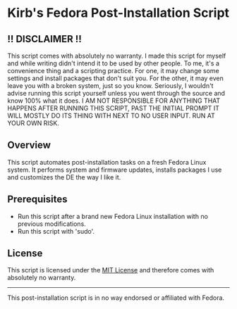 # Kirb's Fedora Post-Installation Script
## !! DISCLAIMER !!
This script comes with absolutely no warranty. I made this script for myself and while writing didn't intend it to be used by other people. To me, it's a convenience thing and a scripting practice. For one, it may change some settings and install packages that don't suit you. For the other, it may even leave you with a broken system, just so you know. Seriously, I wouldn't advise running this script yourself unless you went through the source and know 100% what it does. I AM NOT RESPONSIBLE FOR ANYTHING THAT HAPPENS AFTER RUNNING THIS SCRIPT, PAST THE INITIAL PROMPT IT WILL MOSTLY DO ITS THING WITH NEXT TO NO USER INPUT. RUN AT YOUR OWN RISK.

## Overview
This script automates post-installation tasks on a fresh Fedora Linux system. It performs system and firmware updates, installs packages I use and customizes the DE the way I like it.

## Prerequisites
- Run this script after a brand new Fedora Linux installation with no previous modifications.
- Run this script with 'sudo'.

## License
This script is licensed under the [MIT License](LICENSE) and therefore comes with absolutely no warranty.

---
This post-installation script is in no way endorsed or affiliated with Fedora.
